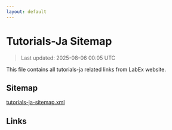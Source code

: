 ```yaml
---
layout: default
---
```


# Tutorials-Ja Sitemap

> Last updated: 2025-08-06 00:05 UTC

This file contains all tutorials-ja related links from LabEx website.

## Sitemap

[tutorials-ja-sitemap.xml](https://labex.io/tutorials-ja-sitemap.xml)

## Links

